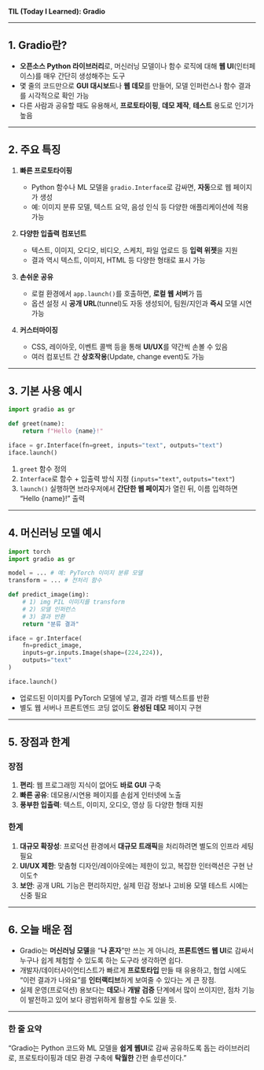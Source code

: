 **TIL (Today I Learned): Gradio**

---

## 1. Gradio란?
- **오픈소스 Python 라이브러리**로, 머신러닝 모델이나 함수 로직에 대해 **웹 UI**(인터페이스)를 매우 간단히 생성해주는 도구  
- 몇 줄의 코드만으로 **GUI 대시보드**나 **웹 데모**를 만들어, 모델 인퍼런스나 함수 결과를 시각적으로 확인 가능  
- 다른 사람과 공유할 때도 유용해서, **프로토타이핑**, **데모 제작**, **테스트** 용도로 인기가 높음

---

## 2. 주요 특징

1. **빠른 프로토타이핑**  
   - Python 함수나 ML 모델을 `gradio.Interface`로 감싸면, **자동**으로 웹 페이지가 생성  
   - 예: 이미지 분류 모델, 텍스트 요약, 음성 인식 등 다양한 애플리케이션에 적용 가능

2. **다양한 입출력 컴포넌트**  
   - 텍스트, 이미지, 오디오, 비디오, 스케치, 파일 업로드 등 **입력 위젯**을 지원  
   - 결과 역시 텍스트, 이미지, HTML 등 다양한 형태로 표시 가능

3. **손쉬운 공유**  
   - 로컬 환경에서 `app.launch()`를 호출하면, **로컬 웹 서버**가 뜸  
   - 옵션 설정 시 **공개 URL**(tunnel)도 자동 생성되어, 팀원/지인과 **즉시** 모델 시연 가능

4. **커스터마이징**  
   - CSS, 레이아웃, 이벤트 콜백 등을 통해 **UI/UX**를 약간씩 손볼 수 있음  
   - 여러 컴포넌트 간 **상호작용**(Update, change event)도 가능

---

## 3. 기본 사용 예시

```python
import gradio as gr

def greet(name):
    return f"Hello {name}!"

iface = gr.Interface(fn=greet, inputs="text", outputs="text")
iface.launch()
```

1. `greet` 함수 정의  
2. `Interface`로 함수 + 입출력 방식 지정 (`inputs="text"`, `outputs="text"`)  
3. `launch()` 실행하면 브라우저에서 **간단한 웹 페이지**가 열린 뒤, 이름 입력하면 “Hello {name}!” 출력

---

## 4. 머신러닝 모델 예시

```python
import torch
import gradio as gr

model = ... # 예: PyTorch 이미지 분류 모델
transform = ... # 전처리 함수

def predict_image(img):
    # 1) img PIL 이미지를 transform
    # 2) 모델 인퍼런스
    # 3) 결과 반환
    return "분류 결과"

iface = gr.Interface(
    fn=predict_image,
    inputs=gr.inputs.Image(shape=(224,224)),
    outputs="text"
)

iface.launch()
```

- 업로드된 이미지를 PyTorch 모델에 넣고, 결과 라벨 텍스트를 반환  
- 별도 웹 서버나 프론트엔드 코딩 없이도 **완성된 데모** 페이지 구현

---

## 5. 장점과 한계

### 장점
1. **편리**: 웹 프로그래밍 지식이 없어도 **바로 GUI** 구축  
2. **빠른 공유**: 데모용/시연용 페이지를 손쉽게 인터넷에 노출  
3. **풍부한 입출력**: 텍스트, 이미지, 오디오, 영상 등 다양한 형태 지원

### 한계
1. **대규모 확장성**: 프로덕션 환경에서 **대규모 트래픽**을 처리하려면 별도의 인프라 세팅 필요  
2. **UI/UX 제한**: 맞춤형 디자인/레이아웃에는 제한이 있고, 복잡한 인터랙션은 구현 난이도↑  
3. **보안**: 공개 URL 기능은 편리하지만, 실제 민감 정보나 고비용 모델 테스트 시에는 신중 필요

---

## 6. 오늘 배운 점
- Gradio는 **머신러닝 모델**을 “**나 혼자**”만 쓰는 게 아니라, **프론트엔드 웹 UI**로 감싸서 누구나 쉽게 체험할 수 있도록 하는 도구라 생각하면 쉽다.  
- 개발자/데이터사이언티스트가 빠르게 **프로토타입** 만들 때 유용하고, 협업 시에도 “이런 결과가 나와요”를 **인터랙티브**하게 보여줄 수 있다는 게 큰 장점.  
- 실제 운영(프로덕션) 용보다는 **데모**나 **개발 검증** 단계에서 많이 쓰이지만, 점차 기능이 발전하고 있어 보다 광범위하게 활용할 수도 있을 듯.

---

### 한 줄 요약
“Gradio는 Python 코드와 ML 모델을 **쉽게 웹UI**로 감싸 공유하도록 돕는 라이브러리로, 프로토타이핑과 데모 환경 구축에 **탁월한** 간편 솔루션이다.”